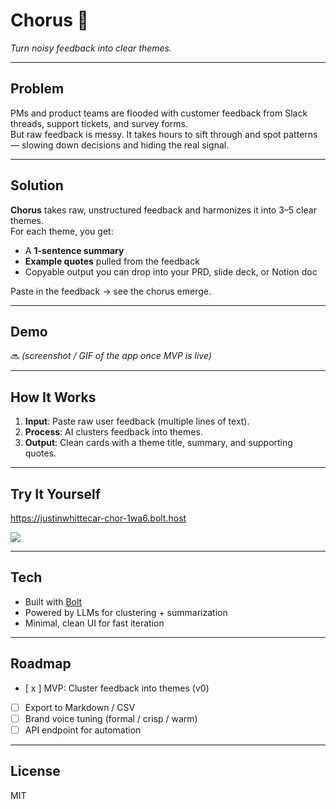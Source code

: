 # Chorus 🎵  
*Turn noisy feedback into clear themes.*

---

## Problem  
PMs and product teams are flooded with customer feedback from Slack threads, support tickets, and survey forms.  
But raw feedback is messy. It takes hours to sift through and spot patterns — slowing down decisions and hiding the real signal.  

---

## Solution  
**Chorus** takes raw, unstructured feedback and harmonizes it into 3–5 clear themes.  
For each theme, you get:  
- A **1-sentence summary**  
- **Example quotes** pulled from the feedback  
- Copyable output you can drop into your PRD, slide deck, or Notion doc  

Paste in the feedback → see the chorus emerge.  

---

## Demo  
🔜 *(screenshot / GIF of the app once MVP is live)*  

---

## How It Works  
1. **Input**: Paste raw user feedback (multiple lines of text).  
2. **Process**: AI clusters feedback into themes.  
3. **Output**: Clean cards with a theme title, summary, and supporting quotes.  

---

## Try It Yourself  
https://justinwhittecar-chor-1wa6.bolt.host
<div>
    <a href="https://www.loom.com/share/fdee6705ec894052a76d5a0db83eba40">
    </a>
    <a href="https://www.loom.com/share/fdee6705ec894052a76d5a0db83eba40">
      <img style="max-width:300px;" src="https://cdn.loom.com/sessions/thumbnails/fdee6705ec894052a76d5a0db83eba40-03c7cbce5b04bb25-full-play.gif">
    </a>
  </div>

---

## Tech  
- Built with [Bolt](https://bolt.new)  
- Powered by LLMs for clustering + summarization  
- Minimal, clean UI for fast iteration  

---

## Roadmap  
- [ x ] MVP: Cluster feedback into themes (v0)  
- [ ] Export to Markdown / CSV  
- [ ] Brand voice tuning (formal / crisp / warm)  
- [ ] API endpoint for automation  

---

## License  
MIT  
